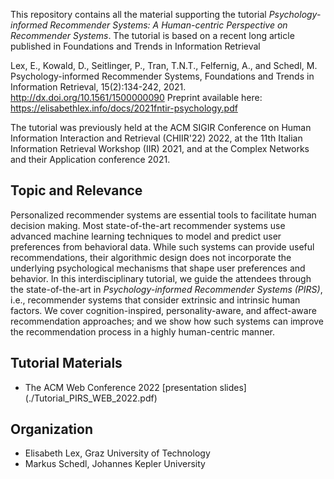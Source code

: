 This repository contains all the material supporting the tutorial *Psychology-informed Recommender Systems: A Human-centric Perspective on Recommender Systems*. The tutorial is based on a recent long article published in Foundations and Trends in Information Retrieval

Lex, E., Kowald, D., Seitlinger, P., Tran, T.N.T., Felfernig, A., and Schedl, M. Psychology-informed Recommender Systems, 
Foundations and Trends in Information Retrieval, 15(2):134-242, 2021. http://dx.doi.org/10.1561/1500000090
Preprint available here: https://elisabethlex.info/docs/2021fntir-psychology.pdf

The tutorial was previously held at the ACM SIGIR Conference on Human Information Interaction and Retrieval (CHIIR'22) 2022, at the 11th Italian Information Retrieval Workshop (IIR) 2021, and at the Complex Networks and their Application conference 2021.

## Topic and Relevance
Personalized recommender systems are essential tools to facilitate human decision making. Most state-of-the-art recommender systems use advanced machine learning techniques to model and predict user preferences from behavioral data. While such systems can provide useful recommendations, their algorithmic design does not incorporate the underlying psychological mechanisms that shape user preferences and behavior. 
In this interdisciplinary tutorial, we guide the attendees through the state-of-the-art in *Psychology-informed Recommender Systems (PIRS)*, i.e., recommender systems that consider extrinsic and intrinsic human factors. We cover cognition-inspired, personality-aware, and affect-aware recommendation approaches; and we show how such systems can improve the recommendation process in a highly human-centric manner.

## Tutorial Materials

* The ACM Web Conference 2022 [presentation slides] (./Tutorial_PIRS_WEB_2022.pdf)

## Organization

* Elisabeth Lex, Graz University of Technology
* Markus Schedl, Johannes Kepler University

